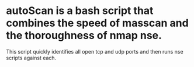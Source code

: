 # autoScan is a bash script that combines the speed of masscan and the thoroughness of nmap nse. 
This script quickly identifies all open tcp and udp ports and then runs nse scripts against each.
